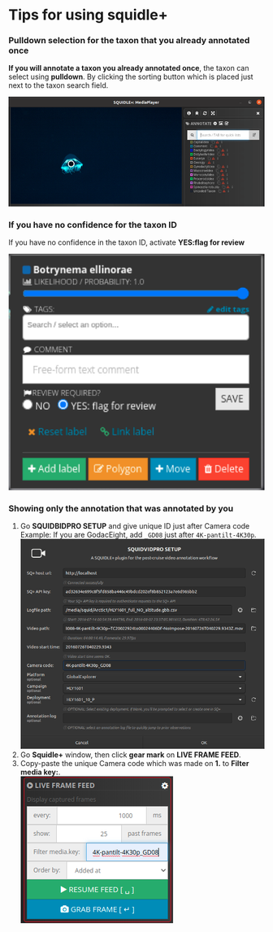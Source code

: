 # Tips for using squidle+

### Pulldown selection for the taxon that you already annotated once

**If you will annotate a taxon you already annotated once**, the taxon can select using **pulldown**. By clicking the sorting button which is placed just next to the taxon search field.

![tips_pulldown](../images/tips_pulldown_sp.gif)

### If you have no confidence for the taxon ID

If you have no confidence in the taxon ID, activate **YES:flag for review**

![tips_pulldown](../images/tips_flag_for_review.png)

### Showing only the annotation that was annotated by you

1. Go **SQUIDBIDPRO SETUP** and give unique ID just after Camera code<br>
Example:
If you are GodacEight, add `_GD08` just after `4K-pantilt-4K30p`.<br>
![ttips_filter_annotation](../images/tips_filter_annotation_1.png)
1. Go **Squidle+** window, then click **gear mark** on **LIVE FRAME FEED**.
1. Copy-paste the unique Camera code which was made on **1.** to **Filter media key:**.<br>
![ttips_filter_annotation](../images/tips_filter_annotation_2.png)
